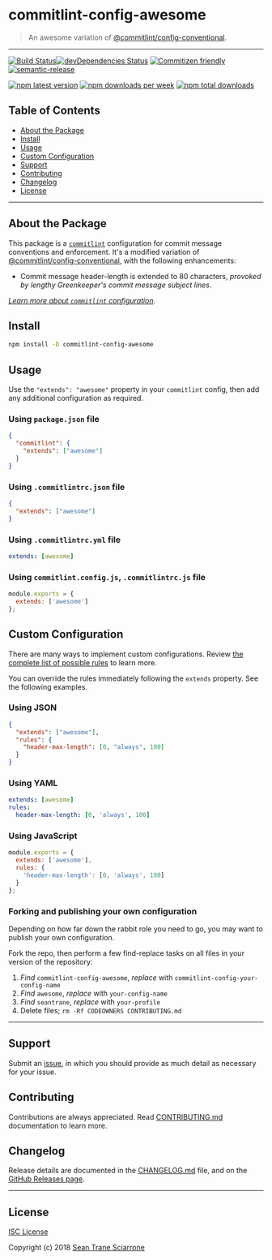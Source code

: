 # commitlint-config-awesome

> An awesome variation of [@commitlint/config-conventional](https://github.com/conventional-changelog/commitlint/blob/master/@commitlint/config-conventional).

---

[![Build Status](https://travis-ci.com/seantrane/commitlint-config-awesome.svg?branch=master)](https://travis-ci.com/seantrane/commitlint-config-awesome)[![devDependencies Status](https://david-dm.org/seantrane/commitlint-config-awesome/dev-status.svg)](https://david-dm.org/seantrane/commitlint-config-awesome?type=dev) [![Commitizen friendly](https://img.shields.io/badge/commitizen-friendly-brightgreen.svg)](http://commitizen.github.io/cz-cli/) [![semantic-release](https://img.shields.io/badge/%20%20%F0%9F%93%A6%F0%9F%9A%80-semantic--release-e10079.svg)](https://github.com/semantic-release/semantic-release)

[![npm latest version](https://img.shields.io/npm/v/commitlint-config-awesome/latest.svg)](https://www.npmjs.com/package/commitlint-config-awesome) [![npm downloads per week](https://img.shields.io/npm/dw/commitlint-config-awesome.svg)](https://www.npmjs.com/package/commitlint-config-awesome) [![npm total downloads](https://img.shields.io/npm/dt/commitlint-config-awesome.svg)](https://www.npmjs.com/package/commitlint-config-awesome)

## Table of Contents

- [About the Package](#about)
- [Install](#install)
- [Usage](#usage)
- [Custom Configuration](#custom-configuration)
- [Support](#support)
- [Contributing](#contributing)
- [Changelog](#changelog)
- [License](#license)

---

## About the Package <a id="about"></a>

This package is a [`commitlint`](https://github.com/conventional-changelog/commitlint) configuration for commit message conventions and enforcement. It's a modified variation of [@commitlint/config-conventional](https://github.com/conventional-changelog/commitlint/blob/master/@commitlint/config-conventional), with the following enhancements:

- Commit message header-length is extended to 80 characters, _provoked by lengthy Greenkeeper's commit message subject lines_.

_[Learn more about `commitlint` configuration](https://github.com/conventional-changelog/commitlint#config)._

## Install <a id="install"></a>

```sh
npm install -D commitlint-config-awesome
```

## Usage <a id="usage"></a>

Use the `"extends": "awesome"` property in your `commitlint` config, then add any additional configuration as required.

### Using `package.json` file

```json
{
  "commitlint": {
    "extends": ["awesome"]
  }
}
```

### Using `.commitlintrc.json` file

```json
{
  "extends": ["awesome"]
}
```

### Using `.commitlintrc.yml` file

```yaml
extends: [awesome]
```

### Using `commitlint.config.js`, `.commitlintrc.js` file

```js
module.exports = {
  extends: ['awesome']
};
```

## Custom Configuration <a id="custom-configuration"></a>

There are many ways to implement custom configurations. Review [the complete list of possible rules](https://github.com/conventional-changelog/commitlint/blob/master/docs/reference-rules.md) to learn more.

You can override the rules immediately following the `extends` property. See the following examples.

### Using JSON

```json
{
  "extends": ["awesome"],
  "rules": {
    "header-max-length": [0, "always", 100]
  }
}
```

### Using YAML

```yaml
extends: [awesome]
rules:
  header-max-length: [0, 'always', 100]
```

### Using JavaScript

```js
module.exports = {
  extends: ['awesome'],
  rules: {
    'header-max-length': [0, 'always', 100]
  }
};
```

### Forking and publishing your own configuration

Depending on how far down the rabbit role you need to go, you may want to publish your own configuration.

Fork the repo, then perform a few find-replace tasks on all files in your version of the repository:

1. _Find_ `commitlint-config-awesome`, _replace_ with `commitlint-config-your-config-name`
2. _Find_ `awesome`, _replace_ with `your-config-name`
3. _Find_ `seantrane`, _replace_ with `your-profile`
4. Delete files; `rm -Rf CODEOWNERS CONTRIBUTING.md`

---

## Support <a id="support"></a>

Submit an [issue](https://github.com/seantrane/commitlint-config-awesome/issues/new), in which you should provide as much detail as necessary for your issue.

## Contributing <a id="contributing"></a>

Contributions are always appreciated. Read [CONTRIBUTING.md](https://github.com/seantrane/commitlint-config-awesome/blob/master/CONTRIBUTING.md) documentation to learn more.

## Changelog <a id="changelog"></a>

Release details are documented in the [CHANGELOG.md](https://github.com/seantrane/commitlint-config-awesome/CHANGELOG.md) file, and on the [GitHub Releases page](https://github.com/seantrane/commitlint-config-awesome/releases).

---

## License <a id="license"></a>

[ISC License](https://github.com/seantrane/commitlint-config-awesome/blob/master/LICENSE)

Copyright (c) 2018 [Sean Trane Sciarrone](https://github.com/seantrane)

